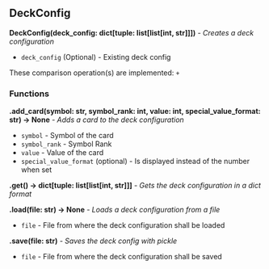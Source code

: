 ## DeckConfig
**DeckConfig(deck_config: dict[tuple: list[list[int, str]]])** *- Creates a deck configuration*    
* `deck_config` (Optional) - Existing deck config

These comparison operation(s) are implemented: `+`
### Functions
**.add_card(symbol: str, symbol_rank: int, value: int, special_value_format: str) -> None** *- Adds a card to the deck configuration*
* `symbol` - Symbol of the card
* `symbol_rank` - Symbol Rank
* `value` - Value of the card
* `special_value_format` (optional) - Is displayed instead of the number when set

**.get() -> dict[tuple: list[list[int, str]]]** *- Gets the deck configuration in a dict format*

**.load(file: str) -> None** *- Loads a deck configuration from a file*
* `file` - File from where the deck configuration shall be loaded

**.save(file: str)** *- Saves the deck config with pickle*
* `file` - File from where the deck configuration shall be saved
